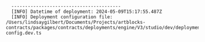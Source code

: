 
      ----------------------------------------
      [INFO] Datetime of deployment: 2024-05-09T15:17:55.487Z
      [INFO] Deployment configuration file: /Users/lindsaygilbert/Documents/Projects/artblocks-contracts/packages/contracts/deployments/engine/V3/studio/dev/deployment-config.dev.ts

    